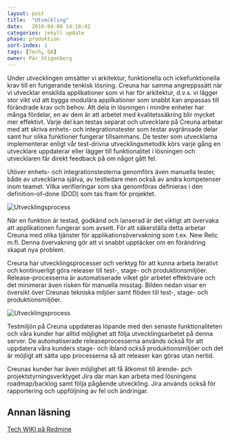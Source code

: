 ```yaml
---
layout: post
title:  "Utveckling"
date:   2016-04-08 14:16:42
categories: jekyll update
phase: produktion
sort-index: 1
tags: [Tech, QA]
owner: Pär Stigenberg
---
```

Under utvecklingen omsätter vi arkitektur, funktionella och ickefunktionella krav till en fungerande tenkisk lösning. Creuna har samma angreppssätt när vi utvecklar enskilda applikationer som vi har för arkitektur, d.v.s. vi lägger stor vikt vid att bygga modulära appilkationer som snabbt kan anpassas till förändrade krav och behov. Att dela in lösningen i mindre enheter har många fördelar, en av dem är att arbetet med kvalitetssäkring blir mycket mer effektivt. Varje del kan testas separat och utvecklare på Creuna arbetar med att skriva enhets- och integrationstester som testar avgränsade delar samt hur olika funktioner fungerar tillsammans. De tester som utvecklarna implementerar enligt vår test-drivna utvecklingsmetodik körs varje gång en utvecklare uppdaterar eller lägger till funktionalitet i lösningen och utvecklaren får direkt feedback på om något gått fel.

Utöver enhets- och integrationstesterna genomförs även manuella tester, både av utvecklarna själva, av testledare men också av andra kompetenser inom teamet. Vilka verifieringar som ska genomföras definieras i den definition-of-done (DOD) som tas fram för projektet.

![Utvecklingsprocess](http://localhost:4000/assets/utveckling_1.png)

När en funktion är testad, godkänd och lanserad är det viktigt att övervaka att applikationen fungerar som avsett. För att säkerställa detta arbetar Creuna med olika tjänster för applikationsövervakning som t.ex. New Relic m.fl. Denna övervakning gör att vi snabbt upptäcker om en förändring skapat nya problem.

Creuna har utvecklingsprocesser och verktyg för att kunna arbeta iterativt och kontinuerligt göra releaser till test-, stage- och produktionsmiljöer. Release-processerna är automatiserade vilket gör arbetet effektivare och det minimerar även risken för manuella misstag. Bilden nedan visar en översikt över Creunas tekniska miljöer samt flöden till test-, stage- och produktionsmiljöer.

![Utvecklingsprocess](http://localhost:4000/assets/utveckling_2.png)

Testmiljön på Creuna uppdateras löpande med den senaste funktionaliteten och våra kunder har alltid möjlighet att följa utvecklingsarbetet på denna server. De automatiserade releaseprocesserna används också för att uppdatera våra kunders stage- och ibland också produktionsmiljöer och det är möjligt att sätta upp processerna så att releaser kan göras utan nertid.

Creunas kunder har även möjlighet att få åtkomst till ärende- pch projektstyrningsverktyget Jira där man kan arbeta med lösningens roadmap/backlog samt följa pågående utveckling. Jira används också för rapportering och uppföljning av fel och ändringar.

Annan läsning
-------------

[Tech WIKI på Redmine]

[Tech WIKI på Redmine]: https://redmine.creuna.se/projects/creunatechnology/wiki

